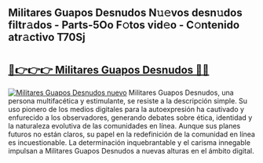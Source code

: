## Militares Guapos Desnudos N𝚞𝚎vos desn𝚞dos filtr𝚊dos - Parts-5Oo F𝚘tos vid𝚎o - C𝚘ntenido atr𝚊ctivo T70Sj

# <h2><a href="http://mb1r0x.tromn.icu/?c=Militares+Guapos+Desnudos">🔗👉👉👉 Militares Guapos Desnudos 🔗🔗</a></h2>

[![Militares Guapos Desnudos nuevo](https://i.imgur.com/pEAQMta.gif)](http://mb1r0x.tromn.icu/?c=Militares+Guapos+Desnudos)
Militares Guapos Desnudos, una persona multifacética y estimulante, se resiste a la descripción simple. Su uso pionero de los medios digitales para la autoexpresión ha cautivado y enfurecido a los observadores, generando debates sobre ética, identidad y la naturaleza evolutiva de las comunidades en línea. Aunque sus planes futuros no están claros, su papel en la redefinición de la comunidad en línea es incuestionable. La determinación inquebrantable y el carisma innegable impulsan a Militares Guapos Desnudos a nuevas alturas en el ámbito digital.
